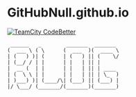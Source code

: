 # GitHubNull.github.io

[![TeamCity CodeBetter](https://img.shields.io/teamcity/codebetter/bt428.svg)](https://github.com/GitHubNull/GitHubNull.github.io)

```shell
 ______   _        _______  _______ 
(  ___ \ ( \      (  ___  )(  ____ \
| (   ) )| (      | (   ) || (    \/
| (__/ / | |      | |   | || |      
|  __ (  | |      | |   | || | ____ 
| (  \ \ | |      | |   | || | \_  )
| )___) )| (____/\| (___) || (___) |
|/ \___/ (_______/(_______)(_______)
                                    
```
